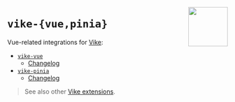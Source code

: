 [<img src="https://vike.dev/vike-readme.svg" align="right" height="90">](https://vike.dev)

# `vike-{vue,pinia}`

Vue-related integrations for [Vike](https://vike.dev):

- [`vike-vue`](packages/vike-vue/)
  - [Changelog](packages/vike-vue/CHANGELOG.md)
- [`vike-pinia`](packages/vike-pinia/)
  - [Changelog](packages/vike-pinia/CHANGELOG.md)

> See also other [Vike extensions](https://vike.dev/vike-packages).
